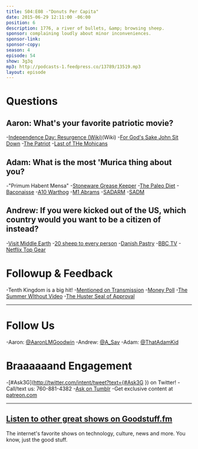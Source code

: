 ```yaml
---
title: S04:E08 -"Donuts Per Capita"
date: 2015-06-29 12:11:00 -06:00
position: 6
description: 1776, a river of bullets, &amp; browsing sheep.
sponsor: complaining loudly about minor inconveniences.
sponsor-link:
sponsor-copy:
season: 4
episode: 54
show: 3g3q
mp3: http://podcasts-1.feedpress.co/13789/13519.mp3
layout: episode
---
```


# Questions

## Aaron: What's your favorite patriotic movie?
-[Independence Day: Resurgence (Wiki)](https://en.wikipedia.org/wiki/Independence_Day:_Resurgence)(Wiki)
-[For God's Sake John Sit Down](https://youtu.be/DqAdlkJDt7k)
-[The Patriot](http://www.imdb.com/title/tt0187393/)
-[Last of THe Mohicans](http://www.imdb.com/title/tt0104691/)

## Adam: What is the most 'Murica thing about you?
-"Primum Habent Mensa"
-[Stoneware Grease Keeper](http://amzn.com/B0017TZSU0)
-[The Paleo Diet](http://robbwolf.com/category/paleo-diet-basics/)
-[Baconaisse](https://baconsalt.3dcartstores.com/Baconnaise-3-pack_p_34.html)
-[A10 Warthog](https://en.wikipedia.org/wiki/Fairchild_Republic_A-10_Thunderbolt_II)
-[M1 Abrams](https://en.wikipedia.org/wiki/M1_Abrams)
-[SADARM](https://en.wikipedia.org/wiki/Sense_and_Destroy_ARMor)
-[SADM](https://en.wikipedia.org/wiki/Special_Atomic_Demolition_Munition)

## Andrew: If you were kicked out of the US, which country would you want to be a citizen of instead?
-[Visit Middle Earth](http://www.newzealand.com/int/lord-of-the-rings/)
-[20 sheep to every person](http://www.stats.govt.nz/browse_for_stats/population/mythbusters/3million-people-60million-sheep.aspx)
-[Danish Pastry](https://en.wikipedia.org/wiki/Danish_pastry)
-[BBC TV](http://www.bbc.co.uk/iplayer)
-[Netflix Top Gear](http://www.businessinsider.com/jeremy-clarkson-confirms-new-car-show-with-former-top-gear-mates-2015-6?op=1)

# Followup &amp; Feedback
-Tenth Kingdom is a big hit!
-[Mentioned on Transmission](http://goodstuff.fm/transmission/177)
-[Money Poll](http://www.buddybox.me/discussion/67/money-poll)
-[The Summer WIthout Video](http://www.buddybox.me/discussion/59/the-summer-video-project)
-[The Huster Seal of Approval](http://l.gdwn.co/1hCfW)

***

# Follow Us
-Aaron: [@AaronLMGoodwin](http://twitter.com/aaronlmgoodwin)
-Andrew: [@A_Sav](http://twitter.com/a_sav)
-Adam: [@ThatAdamKid](http://twitter.com/thatadamkid)

# Braaaaaand Engagement
-[#Ask3G](http://twitter.com/intent/tweet?text={#Ask3G }) on Twitter!
-Call/text us: 760-881-4382
-[Ask on Tumblr](http://3g3q.co/ask)
-Get exclusive content at [patreon.com](http://www.patreon.com/3g3q)

***

## [Listen to other great shows on Goodstuff.fm](http://goodstuff.fm/)
The internet's favorite shows on technology, culture, news and more. You know, just the good stuff.
